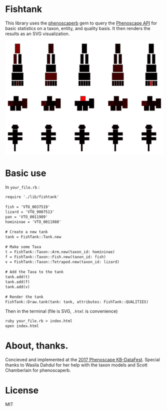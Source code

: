 
# Fishtank

This library uses the [phenoscaperb](https://github.com/phenoscape/phenoscaperb) gem to query the [Phenoscape API](http://kb.phenoscape.org/apidocs/) for basic statistics on a taxon, entity, and quality basis.  It then renders the results as an SVG visualization.

![viz](/doc/viz.png)

# Basic use

In `your_file.rb` :

```
require './lib/fishtank'

fish = 'VTO_0037519'
lizard = 'VTO_9007513' 
pan = 'VTO_0011989'
homininae = 'VTO_0011988'

# Create a new tank
tank = FishTank::Tank.new

# Make some Taxa
t = FishTank::Taxon::Arm.new(taxon_id: homininae)
f = FishTank::Taxon::Fish.new(taxon_id: fish)
v = FishTank::Taxon::Tetrapod.new(taxon_id: lizard)

# Add the Taxa to the tank
tank.add(t)
tank.add(f)
tank.add(v)

# Render the tank
FishTank::Draw.tank(tank: tank, attributes: FishTank::QUALITIES)
```

Then in the terminal (file is SVG, `.html` is convenience)

```
ruby your_file.rb > index.html
open index.html
```

# About, thanks.

Concieved and implemented at the  [2017 Phenoscape KB-DataFest](https://github.com/phenoscape/KB-DataFest-2017). Special thanks to Wasila Dahdul for her help with the taxon models and Scott Chamberlain for phenoscaperb.

# License

MIT

